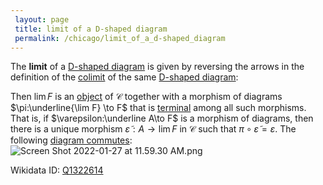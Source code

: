 ```yaml
---
 layout: page
 title: limit of a D-shaped diagram
 permalink: /chicago/limit_of_a_d-shaped_diagram
---
```

The **limit** of a [D-shaped diagram](https://mathgloss.github.io/MathGloss/commutative_diagram) is given by reversing the arrows in the definition of the [colimit](https://mathgloss.github.io/MathGloss/D-shaped_diagram) of the same [D-shaped diagram](https://mathgloss.github.io/MathGloss/colimit):

Then $\lim F$ is an [object](https://mathgloss.github.io/MathGloss/D-shaped_diagram) of $\mathcal C$  together with a morphism of diagrams $\pi:\underline{\lim F} \to F$ that is [terminal](https://mathgloss.github.io/MathGloss/category) among all such morphisms. That is, if $\varepsilon:\underline A\to F$ is a morphism of diagrams, then there is a unique morphism $\tilde \varepsilon: A\to \lim F$ in $\mathcal C$ such that $\pi\circ \tilde\varepsilon = \varepsilon$. The following [diagram commutes](https://mathgloss.github.io/MathGloss/terminal_object):
![Screen Shot 2022-01-27 at 11.59.30 AM.png](https://mathgloss.github.io/MathGloss/commutative_diagram)

Wikidata ID: [Q1322614](https://www.wikidata.org/wiki/Q1322614)